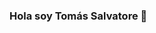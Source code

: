 ### Hola soy Tomás Salvatore 👋

<!--
**tomassalvatore/tomassalvatore** is a ✨ _special_ ✨ repository because its `README.md` (this file) appears on your GitHub profile.

Here are some ideas to get you started:

- 🌱 Estoy cursando el curso de Fullstack Developer en Digital House
- 💼 Estoy buscando mi primer experiencia laboral en el ambiente de la programación
- ⚡ Fun fact: Tengo conocimientos de HTML, CSS, JavaScript, NodeJs, Git, ReactJS...
-->
